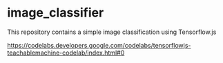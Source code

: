 # image_classifier
This repository contains a simple image classification using Tensorflow.js

https://codelabs.developers.google.com/codelabs/tensorflowjs-teachablemachine-codelab/index.html#0

